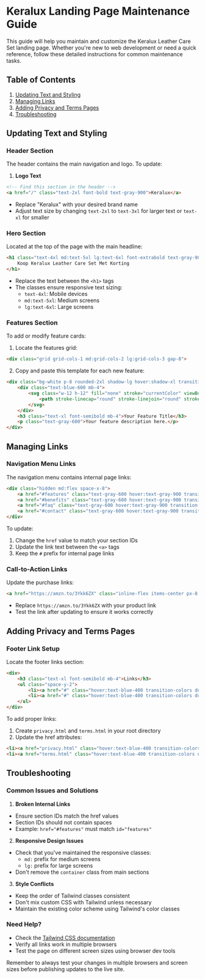 # Keralux Landing Page Maintenance Guide

This guide will help you maintain and customize the Keralux Leather Care Set landing page. Whether you're new to web development or need a quick reference, follow these detailed instructions for common maintenance tasks.

## Table of Contents
1. [Updating Text and Styling](#updating-text-and-styling)
2. [Managing Links](#managing-links)
3. [Adding Privacy and Terms Pages](#adding-privacy-and-terms-pages)
4. [Troubleshooting](#troubleshooting)

## Updating Text and Styling

### Header Section
The header contains the main navigation and logo. To update:

1. **Logo Text**
```html
<!-- Find this section in the header -->
<a href="/" class="text-2xl font-bold text-gray-900">Keralux</a>
```
- Replace "Keralux" with your desired brand name
- Adjust text size by changing `text-2xl` to `text-3xl` for larger text or `text-xl` for smaller

### Hero Section
Located at the top of the page with the main headline:

```html
<h1 class="text-4xl md:text-5xl lg:text-6xl font-extrabold text-gray-900 tracking-tight leading-tight mb-8">
    Koop Keralux Leather Care Set Met Korting
</h1>
```
- Replace the text between the `<h1>` tags
- The classes ensure responsive text sizing:
  - `text-4xl`: Mobile devices
  - `md:text-5xl`: Medium screens
  - `lg:text-6xl`: Large screens

### Features Section
To add or modify feature cards:

1. Locate the features grid:
```html
<div class="grid grid-cols-1 md:grid-cols-2 lg:grid-cols-3 gap-8">
```

2. Copy and paste this template for each new feature:
```html
<div class="bg-white p-8 rounded-2xl shadow-lg hover:shadow-xl transition-shadow duration-300">
    <div class="text-blue-600 mb-4">
        <svg class="w-12 h-12" fill="none" stroke="currentColor" viewBox="0 0 24 24">
            <path stroke-linecap="round" stroke-linejoin="round" stroke-width="2" d="M5 13l4 4L19 7"/>
        </svg>
    </div>
    <h3 class="text-xl font-semibold mb-4">Your Feature Title</h3>
    <p class="text-gray-600">Your feature description here.</p>
</div>
```

## Managing Links

### Navigation Menu Links
The navigation menu contains internal page links:

```html
<div class="hidden md:flex space-x-8">
    <a href="#features" class="text-gray-600 hover:text-gray-900 transition-colors duration-300">Kenmerken</a>
    <a href="#benefits" class="text-gray-600 hover:text-gray-900 transition-colors duration-300">Voordelen</a>
    <a href="#faq" class="text-gray-600 hover:text-gray-900 transition-colors duration-300">FAQ</a>
    <a href="#contact" class="text-gray-600 hover:text-gray-900 transition-colors duration-300">Contact</a>
</div>
```

To update:
1. Change the `href` value to match your section IDs
2. Update the link text between the `<a>` tags
3. Keep the `#` prefix for internal page links

### Call-to-Action Links
Update the purchase links:

```html
<a href="https://amzn.to/3Ykk6ZX" class="inline-flex items-center px-8 py-4 text-lg font-semibold text-white bg-blue-600 rounded-full hover:bg-blue-700 transform hover:scale-105 transition-all duration-300 shadow-lg">
```
- Replace `https://amzn.to/3Ykk6ZX` with your product link
- Test the link after updating to ensure it works correctly

## Adding Privacy and Terms Pages

### Footer Link Setup
Locate the footer links section:

```html
<div>
    <h3 class="text-xl font-semibold mb-4">Links</h3>
    <ul class="space-y-2">
        <li><a href="#" class="hover:text-blue-400 transition-colors duration-300">Privacy Policy</a></li>
        <li><a href="#" class="hover:text-blue-400 transition-colors duration-300">Terms of Service</a></li>
    </ul>
</div>
```

To add proper links:
1. Create `privacy.html` and `terms.html` in your root directory
2. Update the href attributes:
```html
<li><a href="privacy.html" class="hover:text-blue-400 transition-colors duration-300">Privacy Policy</a></li>
<li><a href="terms.html" class="hover:text-blue-400 transition-colors duration-300">Terms of Service</a></li>
```

## Troubleshooting

### Common Issues and Solutions

1. **Broken Internal Links**
- Ensure section IDs match the href values
- Section IDs should not contain spaces
- Example: `href="#features"` must match `id="features"`

2. **Responsive Design Issues**
- Check that you've maintained the responsive classes:
  - `md:` prefix for medium screens
  - `lg:` prefix for large screens
- Don't remove the `container` class from main sections

3. **Style Conflicts**
- Keep the order of Tailwind classes consistent
- Don't mix custom CSS with Tailwind unless necessary
- Maintain the existing color scheme using Tailwind's color classes

### Need Help?
- Check the [Tailwind CSS documentation](https://tailwindcss.com/docs)
- Verify all links work in multiple browsers
- Test the page on different screen sizes using browser dev tools

Remember to always test your changes in multiple browsers and screen sizes before publishing updates to the live site.